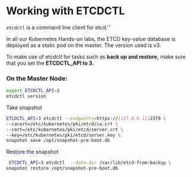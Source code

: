 # Working with ETCDCTL

```etcdctl``` is a command line client for etcd.''

In all our Kubernetes Hands-on labs, the ETCD key-value database is deployed as a static pod on the master. The version used is v3.


To make use of etcdctl for tasks such as **back up and restore,** make sure that you set the **ETCDCTL_API to 3.**

### On the Master Node:
```bash
export ETCDCTL_API=3
etcdctl version
```

Take snapshot
```bash
ETCDCTL_API=3 etcdctl --endpoints=https://[127.0.0.1]:2379 \
--cacert=/etc/kubernetes/pki/etcd/ca.crt \
--cert=/etc/kubernetes/pki/etcd/server.crt \
--key=/etc/kubernetes/pki/etcd/server.key \
snapshot save /opt/snapshot-pre-boot.db
```

Restore the snapshot
```bash
 ETCDCTL_API=3 etcdctl  --data-dir /var/lib/etcd-from-backup \
snapshot restore /opt/snapshot-pre-boot.db
```